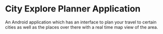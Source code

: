 # City Explore Planner Application
An Android application which has an interface to plan your travel to certain cities as well as the places over there with a real time map view of the area.
